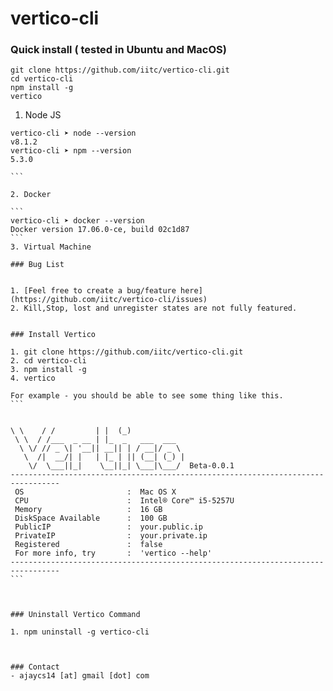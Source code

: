 # vertico-cli

### Quick install ( tested in Ubuntu and MacOS)

``` 
git clone https://github.com/iitc/vertico-cli.git
cd vertico-cli
npm install -g
vertico
```
1. Node JS 
````
vertico-cli ➤ node --version          
v8.1.2
vertico-cli ➤ npm --version        
5.3.0

```

2. Docker 

```
vertico-cli ➤ docker --version            
Docker version 17.06.0-ce, build 02c1d87
```
3. Virtual Machine

### Bug List


1. [Feel free to create a bug/feature here](https://github.com/iitc/vertico-cli/issues)
2. Kill,Stop, lost and unregister states are not fully featured. 


### Install Vertico

1. git clone https://github.com/iitc/vertico-cli.git
2. cd vertico-cli
3. npm install -g
4. vertico

For example - you should be able to see some thing like this.
```


\ \    / /         | |  (_)
 \ \  / /___  _ __ | |_  _   ___  ___
  \ \/ // _ \| '__|| __|| | / __|/ _ \
   \  /|  __/| |   | |_ | || (__| (_) |
    \/  \___||_|    \__||_| \___|\___/  Beta-0.0.1
---------------------------------------------------------------------------------
 OS                       :  Mac OS X
 CPU                      :  Intel® Core™ i5-5257U
 Memory                   :  16 GB
 DiskSpace Available      :  100 GB
 PublicIP                 :  your.public.ip
 PrivateIP                :  your.private.ip
 Registered               :  false
 For more info, try       :  'vertico --help'
---------------------------------------------------------------------------------
```



### Uninstall Vertico Command 

1. npm uninstall -g vertico-cli



### Contact
- ajaycs14 [at] gmail [dot] com
